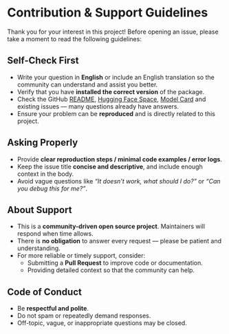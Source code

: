 # Contribution & Support Guidelines

Thank you for your interest in this project! Before opening an issue, please take a moment to read the following guidelines:

## Self-Check First
- Write your question in **English** or include an English translation so the community can understand and assist you better.
- Verify that you have **installed the correct version** of the package.
- Check the GitHub [README](README.md), [Hugging Face Space](https://huggingface.co/spaces/smola/higgs_audio_v2), [Model Card](https://huggingface.co/bosonai/higgs-audio-v2-generation-3B-base) and existing issues — many questions already have answers.
- Ensure your problem can be **reproduced** and is directly related to this project.

## Asking Properly
- Provide **clear reproduction steps / minimal code examples / error logs**.
- Keep the issue title **concise and descriptive**, and include enough context in the body.
- Avoid vague questions like *“It doesn’t work, what should I do?”* or *“Can you debug this for me?”*.

## About Support
- This is a **community-driven open source project**. Maintainers will respond when time allows.
- There is **no obligation** to answer every request — please be patient and understanding.
- For more reliable or timely support, consider:
  - Submitting a **Pull Request** to improve code or documentation.
  - Providing detailed context so that the community can help.

## Code of Conduct
- Be **respectful and polite**.
- Do not spam or repeatedly demand responses.
- Off-topic, vague, or inappropriate questions may be closed.
